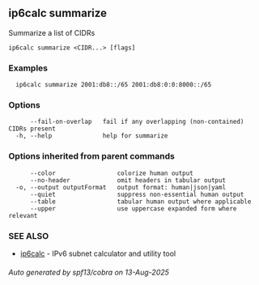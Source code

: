 ## ip6calc summarize

Summarize a list of CIDRs

```
ip6calc summarize <CIDR...> [flags]
```

### Examples

```
  ip6calc summarize 2001:db8::/65 2001:db8:0:0:8000::/65
```

### Options

```
      --fail-on-overlap   fail if any overlapping (non-contained) CIDRs present
  -h, --help              help for summarize
```

### Options inherited from parent commands

```
      --color                 colorize human output
      --no-header             omit headers in tabular output
  -o, --output outputFormat   output format: human|json|yaml
      --quiet                 suppress non-essential human output
      --table                 tabular human output where applicable
      --upper                 use uppercase expanded form where relevant
```

### SEE ALSO

* [ip6calc](ip6calc.md)	 - IPv6 subnet calculator and utility tool

###### Auto generated by spf13/cobra on 13-Aug-2025
